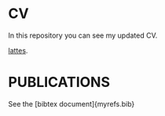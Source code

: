 # CV

In this repository you can see my updated CV.

[lattes](http://lattes.cnpq.br/1511789633871437).

# PUBLICATIONS

See the [bibtex document]{myrefs.bib}
